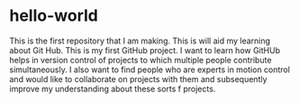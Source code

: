 # hello-world
This is the first repository that I am making. This is will aid my learning about Git Hub.
This is my first GitHub project. I want to learn how GitHUb helps in version control of projects to which multiple people contribute simultaneously. 
I also want to find people who are experts in motion control and would like to collaborate on projects with them and subsequently improve my understanding about these sorts f projects.
